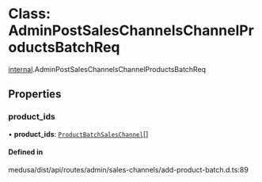 # Class: AdminPostSalesChannelsChannelProductsBatchReq

[internal](../modules/internal-25.md).AdminPostSalesChannelsChannelProductsBatchReq

## Properties

### product\_ids

• **product\_ids**: [`ProductBatchSalesChannel`](internal-25.ProductBatchSalesChannel.md)[]

#### Defined in

medusa/dist/api/routes/admin/sales-channels/add-product-batch.d.ts:89
